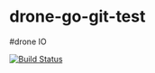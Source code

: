 # drone-go-git-test

#drone IO

[![Build Status](http://841c1a2b.ngrok.io/api/badges/ThinkExpedite/dronedemo/status.svg)](http://841c1a2b.ngrok.io/ThinkExpedite/dronedemo)

